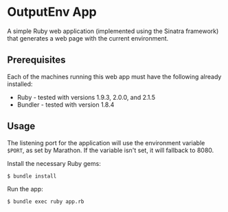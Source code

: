 # OutputEnv App

A simple Ruby web application (implemented using the Sinatra framework) that
generates a web page with the current environment.

## Prerequisites

Each of the machines running this web app must have the following already
installed:

  - Ruby - tested with versions 1.9.3, 2.0.0, and 2.1.5
  - Bundler - tested with version 1.8.4

## Usage

The listening port for the application will use the environment variable
`$PORT`, as set by Marathon. If the variable isn't set, it will fallback to
8080.

Install the necessary Ruby gems:

```
$ bundle install
```

Run the app:

```
$ bundle exec ruby app.rb
```

